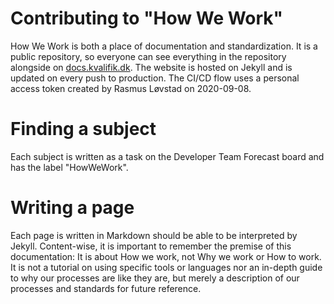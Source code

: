 # Contributing to "How We Work"
How We Work is both a place of documentation and standardization. It is a public repository, so everyone can see everything in the repository alongside on [docs.kvalifik.dk](https://docs.kvalifik.dk/).
The website is hosted on Jekyll and is updated on every push to production. The CI/CD flow uses a personal access token created by Rasmus Løvstad on 2020-09-08.

# Finding a subject
Each subject is written as a task on the Developer Team Forecast board and has the label "HowWeWork".

# Writing a page
Each page is written in Markdown should be able to be interpreted by Jekyll. Content-wise, it is important to remember the premise of this documentation: It is about How we work, not Why we work or How to work. It is not a tutorial on using specific tools or languages nor an in-depth guide to why our processes are like they are, but merely a description of our processes and standards for future reference.
